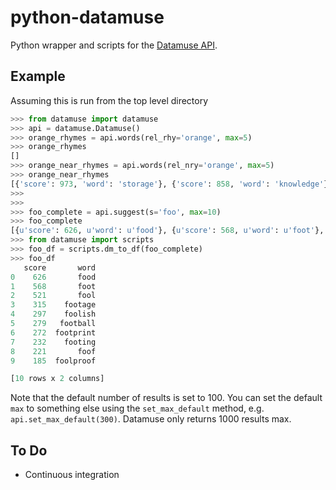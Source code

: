# python-datamuse

Python wrapper and scripts for the [Datamuse API](http://datamuse.com/api/).

## Example

Assuming this is run from the top level directory
```python
>>> from datamuse import datamuse
>>> api = datamuse.Datamuse()
>>> orange_rhymes = api.words(rel_rhy='orange', max=5)
>>> orange_rhymes
[]
>>> orange_near_rhymes = api.words(rel_nry='orange', max=5)
>>> orange_near_rhymes
[{'score': 973, 'word': 'storage'}, {'score': 858, 'word': 'knowledge'}, {'score': 615, 'word': 'homage'}, {'score': 560, 'word': 'warrant'}]
>>>
>>>
>>> foo_complete = api.suggest(s='foo', max=10)
>>> foo_complete
[{u'score': 626, u'word': u'food'}, {u'score': 568, u'word': u'foot'}, {u'score': 520, u'word': u'fool'}, {u'score': 315, u'word': u'footage'}, {u'score': 297, u'word': u'foolish'}, {u'score': 279, u'word': u'football'}, {u'score': 272, u'word': u'footprint'}, {u'score': 232, u'word': u'footing'}, {u'score': 221, u'word': u'foof'}, {u'score': 185, u'word': u'foolproof'}]
>>> from datamuse import scripts
>>> foo_df = scripts.dm_to_df(foo_complete)
>>> foo_df
   score       word
0    626       food
1    568       foot
2    521       fool
3    315    footage
4    297    foolish
5    279   football
6    272  footprint
7    232    footing
8    221       foof
9    185  foolproof

[10 rows x 2 columns]
```

Note that the default number of results is set to 100. You can set the default `max` to something else using the `set_max_default` method, e.g. `api.set_max_default(300)`. Datamuse only returns 1000 results max.

## To Do

* Continuous integration
